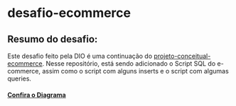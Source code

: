 # desafio-ecommerce

## Resumo do desafio:
Este desafio feito pela DIO é uma continuação do [projeto-conceitual-ecommerce](https://github.com/joviamorim/projeto-conceitual-ecommerce.git).
Nesse repositório, está sendo adicionado o Script SQL do e-commerce, assim como o script com alguns inserts e o script com algumas queries.

#### [Confira o Diagrama](diagramaECommerce.png)
